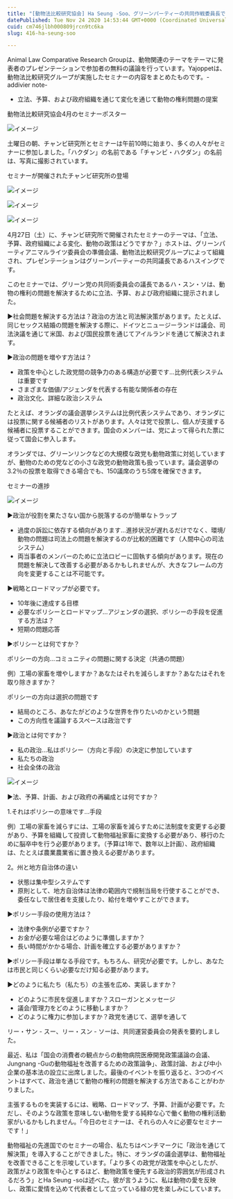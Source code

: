 ```yaml
---
title: "[動物法比較研究協会] Ha Seung -Soo、グリーンパーティーの共同作戦委員長であり、動物の方針はどうですか？フィールドスケッチ"
datePublished: Tue Nov 24 2020 14:53:44 GMT+0000 (Coordinated Universal Time)
cuid: cm746jlbh000809jrcn9tc6ka
slug: 416-ha-seung-soo

---
```



Animal Law Comparative Research Groupは、動物関連のテーマをテーマに発表者のプレゼンテーションで参加者の無料の議論を行っています。Yajoppetは、動物法比較研究グループが実施したセミナーの内容をまとめたものです。-addivier note-

- 立法、予算、および政府組織を通じて変化を通じて動物の権利問題の提案

動物法比較研究協会4月のセミナーポスター

![イメージ](https://cdn.hashnode.com/res/hashnode/image/upload/v1739501927729/9d57462e-c5da-4674-bb98-e6cc1edf0649.png)

土曜日の朝、チャンビ研究所とセミナーは午前10時に始まり、多くの人々がセミナーに参加しました。「ハクダン」の名前である「チャンビ・ハクダン」の名前は、写真に撮影されています。

セミナーが開催されたチャンビ研究所の登場

![イメージ](https://cdn.hashnode.com/res/hashnode/image/upload/v1739501930511/be364784-a6ec-4df6-8d33-147d75b4eb49.jpeg)

![イメージ](https://cdn.hashnode.com/res/hashnode/image/upload/v1739501933244/59b3507d-8b47-419d-ae90-8a87f353c389.jpeg)

![イメージ](https://cdn.hashnode.com/res/hashnode/image/upload/v1739501935294/3f0db857-d372-4974-8fdf-2735948ecde5.jpeg)

4月27日（土）に、チャンビ研究所で開催されたセミナーのテーマは、「立法、予算、政府組織による変化、動物の政策はどうですか？」ホストは、グリーンパーティアニマルライツ委員会の準備会議、動物法比較研究グループによって組織され、プレゼンテーションはグリーンパーティーの共同議長であるハスイングです。

このセミナーでは、グリーン党の共同術委員会の議長であるハ・スン・ソは、動物の権利の問題を解決するために立法、予算、および政府組織に提示されました。

▶社会問題を解決する方法は？政治の方法と司法解決策があります。たとえば、同じセックス結婚の問題を解決する際に、ドイツとニュージーランドは議会、司法決議を通じて米国、および国民投票を通じてアイルランドを通じて解決されます。

▶政治の問題を増やす方法は？

- 政策を中心とした政党間の競争力のある構造が必要です...比例代表システムは重要です
- さまざまな価値/アジェンダを代表する有能な関係者の存在
- 政治文化、詳細な政治システム

たとえば、オランダの議会選挙システムは比例代表システムであり、オランダには投票に関する候補者のリストがあります。人々は党で投票し、個人が支援する候補者に投票することができます。国会のメンバーは、党によって得られた票に従って国会に参入します。

オランダでは、グリーンリンクなどの大規模な政党も動物政策に対処していますが、動物のための党などの小さな政党の動物政策も扱っています。議会選挙の3.2％の投票を取得できる場合でも、150議席のうち5席を確保できます。

セミナーの進捗

![イメージ](https://cdn.hashnode.com/res/hashnode/image/upload/v1739501937366/7320cef8-c351-40b7-b33c-b153911cee56.jpeg)

▶政治が役割を果たさない国から脱落するのが簡単なトラップ

- 過度の訴訟に依存する傾向があります…進捗状況が遅れるだけでなく、環境/動物の問題は司法上の問題を解決するのが比較的困難です（人間中心の司法システム）
- 両当事者のメンバーのために立法ロビーに固執する傾向があります。現在の問題を解決して改善する必要があるかもしれませんが、大きなフレームの方向を変更することは不可能です。

▶戦略とロードマップが必要です。

- 10年後に達成する目標
- 必要なポリシーとロードマップ…アジェンダの選択、ポリシーの手段を促進する方法は？
- 短期の問題応答

▶ポリシーとは何ですか？

ポリシーの方向…コミュニティの問題に関する決定（共通の問題）

例）工場の家畜を増やしますか？あなたはそれを減らしますか？あなたはそれを取り除きますか？

ポリシーの方向は選択の問題です

- 結局のところ、あなたがどのような世界を作りたいのかという問題
- この方向性を議論するスペースは政治です

▶政治とは何ですか？

- 私の政治…私はポリシー（方向と手段）の決定に参加しています
- 私たちの政治
- 社会全体の政治

![イメージ](https://cdn.hashnode.com/res/hashnode/image/upload/v1739501940188/ba0d6937-8dff-48fe-a811-c3380e16856a.jpeg)

▶法、予算、計画、および政府の再編成とは何ですか？

1.それはポリシーの意味です…手段

例）工場の家畜を減らすには、工場の家畜を減らすために法制度を変更する必要があり、予算を組織して投資して動物福祉家畜に変換する必要があり、移行のために脳卒中を行う必要があります。（予算は1年で、数年以上計画）、政府組織は、たとえば農業農業省に置き換える必要があります。

2。州と地方自治体の違い

- 状態は集中型システムです
- 原則として、地方自治体は法律の範囲内で規制当局を行使することができ、委任なしで居住者を支援したり、給付を増やすことができます。

▶ポリシー手段の使用方法は？

- 法律や条例が必要ですか？
- お金が必要な場合はどのように準備しますか？
- 長い時間がかかる場合、計画を確立する必要がありますか？

▶ポリシー手段は単なる手段です。もちろん、研究が必要です。しかし、あなたは市民と同じくらい必要なだけ知る必要があります。

▶どのように私たち（私たち）の主張を広め、実装しますか？

- どのように市民を促進しますか？スローガンとメッセージ
- 議会/管理力をどのように移動しますか？
- どのように権力に参加しますか？政党を通じて、選挙を通して

リー・サン - スー、リー・スン - ソーは、共同運営委員会の発表を要約しました。

最近、私は「国会の消費者の観点からの動物病院医療開発政策議論の会議、Jungnang -Guの動物福祉を改善するための政策論争」、政策討論、および中小企業の基本法の設立に出席しました。最後のイベントを振り返ると、3つのイベントはすべて、政治を通じて動物の権利の問題を解決する方法であることがわかりました。

主張するものを実装するには、戦略、ロードマップ、予算、計画が必要です。ただし、そのような政策を意味しない動物を愛する純粋な心で働く動物の権利活動家がいるかもしれません。「今日のセミナーは、それらの人々に必要なセミナーです！」

動物福祉の先進国でのセミナーの場合、私たちはベンチマークに「政治を通じて解決策」を導入することができました。特に、オランダの議会選挙は、動物福祉を改善できることを示唆しています。「より多くの政党が政策を中心としたが、政策がより政策を中心とするほど、動物政策を優先する政治的雰囲気が形成されるだろう」とHa Seung -soは述べた。彼が言うように、私は動物の愛を反映し、政策に愛情を込めて代表者として立っている緑の党を楽しみにしています。